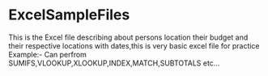 # ExcelSampleFiles
This is the Excel file describing about persons location their budget and their respective locations with dates,this is very basic excel file for practice
Example:- Can perfrom SUMIFS,VLOOKUP,XLOOKUP,INDEX,MATCH,SUBTOTALS etc...
